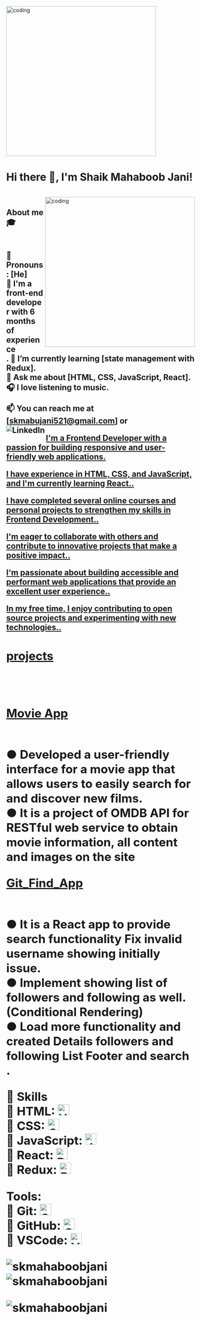 

<img align="center" alt="coding" width="400" src="https://thumbs.dreamstime.com/b/learning-never-ends-text-stamp-concept-background-270774944.jpg"/>
<h1>Hi there 👋, I'm Shaik Mahaboob Jani!</h1><br/>

<img align="right" alt="coding" width="400" src="https://img.freepik.com/premium-vector/man-working-with-laptop-flat-design-style_180868-1756.jpg?w=740"/>
<h2>About me 🎓<h2><br/>
🌟 Pronouns: [He]<br/>
🎨 I'm a front-end developer with 6 months of experience<br/>.
🌱 I’m currently learning [state management with Redux].<br/>
💬 Ask me about [HTML, CSS, JavaScript, React].<br/>
🎧 I love listening to  music.<br/>

📫 You can reach me at [skmabujani521@gmail.com] or <br/>
             <a href="https://www.linkedin.com/in/mahaboobjani/"><img align="left" alt="LinkedIn" src="https://img.shields.io/badge/linkedin-%230077B5.svg?                          style=for-the-badge&logo=linkedin&logoColor=white"/> 
           
I'm a Frontend Developer  with a passion for building responsive and user-friendly web applications.</p> 
I have experience in HTML, CSS, and JavaScript, and I'm currently learning React..</p>
 I have completed several online courses and personal projects to strengthen my skills in Frontend Development..</p>
 I'm eager to collaborate with others and contribute to innovative projects that make a positive impact..</p>
 I'm passionate about building accessible and performant web applications that provide an excellent user experience..</p>
 In my free time, I enjoy contributing to open source projects and experimenting with new technologies..</p>

<h2>projects<h2/><br/>
<p><a href="https://github.com/skmahaboobjani/movie_own">Movie App</a></p><br/>
● Developed a user-friendly interface for a movie app that allows users to easily search for and
   discover new films.<br/>
● It is a project of OMDB API for RESTful web service to obtain movie information, all content and
  images on the site<br/>
<p><a href="https://github.com/skmahaboobjani/git_find">Git_Find_App</a></p><br/>
 ● It is a React app to provide search functionality Fix invalid username showing initially issue.<br/>
● Implement showing list of followers and following as well. (Conditional Rendering)<br/>
● Load more functionality and created Details followers and following List Footer and search <br/>.


🚀 Skills<br/>
🚀 HTML: <img src="https://cdn.jsdelivr.net/gh/devicons/devicon/icons/html5/html5-original.svg" alt="HTML5 Logo" width="30" height="30"/><br/>
🚀 CSS: <img src="https://cdn.jsdelivr.net/gh/devicons/devicon/icons/css3/css3-original.svg" alt="CSS3 Logo" width="30" height="30"/><br/>
🚀 JavaScript: <img src="https://cdn.jsdelivr.net/gh/devicons/devicon/icons/javascript/javascript-original.svg" alt="JavaScript Logo" width="30" height="30"/><br/>
🚀 React: <img src="https://cdn.jsdelivr.net/gh/devicons/devicon/icons/react/react-original.svg" alt="React Logo" width="30" height="30"/><br/>
🚀 Redux: <img src="https://cdn.jsdelivr.net/gh/devicons/devicon/icons/redux/redux-original.svg" alt="Redux Logo" width="30" height="30"/><br/>

Tools:<br/>
🚀 Git: <img src="https://cdn.jsdelivr.net/gh/devicons/devicon/icons/git/git-original.svg" alt="Git Logo" width="30" height="30"/><br/>
🚀 GitHub: <img src="https://cdn.jsdelivr.net/gh/devicons/devicon/icons/github/github-original.svg" alt="GitHub Logo" width="30" height="30"/><br/>
🚀 VSCode: <img src="https://cdn.jsdelivr.net/gh/devicons/devicon/icons/vscode/vscode-original.svg" alt="VSCode Logo" width="30" height="30"/><br/>

<p><img align="left" src="https://github-readme-stats.vercel.app/api/top-langs?username=skmahaboobjani&show_icons=true&locale=en&layout=compact" alt="skmahaboobjani" /></p>

<p>&nbsp;<img align="center" src="https://github-readme-stats.vercel.app/api?username=skmahaboobjani&show_icons=true&locale=en" alt="skmahaboobjani" /></p>

<p><img align="center" src="https://github-readme-streak-stats.herokuapp.com/?user=skmahaboobjani&" alt="skmahaboobjani" /></p>











